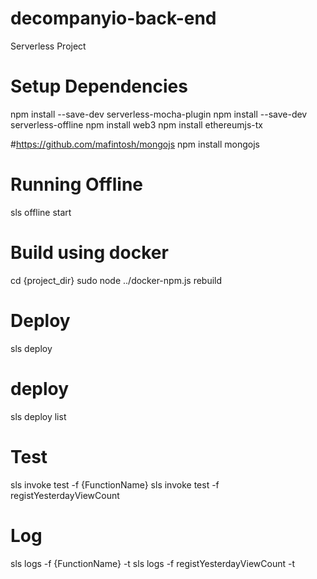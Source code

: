 # decompanyio-back-end
Serverless Project

# Setup Dependencies
npm install --save-dev serverless-mocha-plugin
npm install --save-dev serverless-offline
npm install web3
npm install ethereumjs-tx

#https://github.com/mafintosh/mongojs
npm install mongojs

# Running Offline
sls offline start

# Build using docker
cd {project_dir}
sudo node ../docker-npm.js rebuild

# Deploy
sls deploy

# deploy
sls deploy list

# Test
sls invoke test -f {FunctionName}
sls invoke test -f registYesterdayViewCount

# Log
sls logs -f {FunctionName}  -t
sls logs -f registYesterdayViewCount  -t
